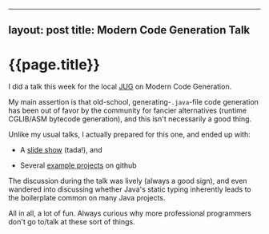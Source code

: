 
---
layout: post
title: Modern Code Generation Talk
---

{{page.title}}
==============

I did a talk this week for the local [JUG](http://www.ojug.org) on Modern Code Generation.

My main assertion is that old-school, generating-`.java`-file code generation has been out of favor by the community for fancier alternatives (runtime CGLIB/ASM bytecode generation), and this isn't necessarily a good thing.

Unlike my usual talks, I actually prepared for this one, and ended up with:

* A [slide show](https://docs.google.com/present/edit?id=0AQJbluyXBq3ZZGQ0dDRuemtfMWZ3ZmN2bmNy&hl=en&authkey=COrBsM8I) (tada!), and

* Several [example projects](http://github.com/stephenh/modern-code-generation) on github

The discussion during the talk was lively (always a good sign), and even wandered into discussing whether Java's static typing inherently leads to the boilerplate common on many Java projects.

All in all, a lot of fun. Always curious why more professional programmers don't go to/talk at these sort of things.


